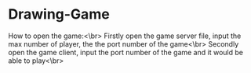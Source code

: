 # Drawing-Game

How to open the game:<\br>
  Firstly open the game server file, input the max number of player, the the port number of the game<\br>
  Secondly open the game client, input the port number of the game and it would be able to play<\br>
